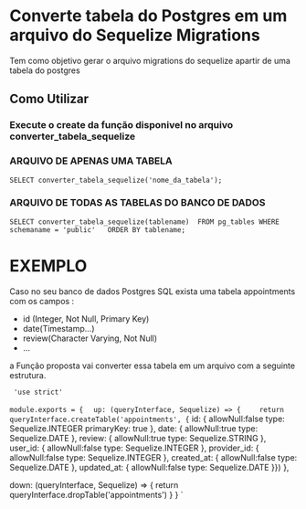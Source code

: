 # Converte tabela do Postgres em um arquivo do Sequelize Migrations
Tem como objetivo gerar o arquivo migrations do sequelize apartir de uma tabela do postgres


## Como Utilizar

### Execute o create da função disponivel no arquivo converter_tabela_sequelize
### ARQUIVO DE APENAS UMA TABELA
`SELECT converter_tabela_sequelize('nome_da_tabela'); `

### ARQUIVO DE TODAS AS TABELAS DO BANCO DE DADOS 
 `SELECT converter_tabela_sequelize(tablename) 
  FROM pg_tables
  WHERE schemaname = 'public'  
  ORDER BY tablename; `


# EXEMPLO

Caso no seu banco de dados Postgres SQL exista uma tabela appointments com os campos :
- id (Integer, Not Null, Primary Key)
- date(Timestamp...)
- review(Character Varying, Not Null)
- ...

a Função proposta vai converter essa tabela em um arquivo com a seguinte estrutura.

` 'use strict'`

`module.exports = {`
`  up: (queryInterface, Sequelize) => {`
`    return queryInterface.createTable('appointments', {`
    id: {
       	allowNull:false
        type: Sequelize.INTEGER
       	primaryKey: true
    },
        date: {
       	allowNull:true
        type: Sequelize.DATE
	    },
        review: {
	       allowNull:true
        type: Sequelize.STRING
    },
        user_id: {
	       allowNull:false
        type: Sequelize.INTEGER
    },
        provider_id: {
	       allowNull:false
        type: Sequelize.INTEGER
    },
        created_at: {
	       allowNull:false
        type: Sequelize.DATE
    },
        updated_at: {
	       allowNull:false
        type: Sequelize.DATE
    }})
  },

  down: (queryInterface, Sequelize) => {
    return queryInterface.dropTable('appointments')
  }
} `
